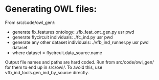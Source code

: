 # Generating OWL files:

From src/code/owl_gen/:

 * generate fb_features ontology: ./fb_feat_ont_gen.py usr pwd
 *  generate flycircuit individuals:  ./fc_ind.py usr pwd
 *  generate any other dataset individuals:  ./vfb_ind_runner.py usr pwd dataset
  * where dataset = flycircuit.data_source.name

Output file names and paths are hard coded.  Run from src/code/owl\_gen/ for them to end up in src/owl/. To avoid this, use vfb\_ind\_tools.gen\_ind\_by\_source directly.
